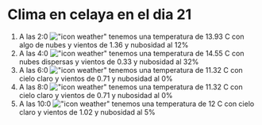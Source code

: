 # Clima en celaya en el dia 21

1. A las 2:0 !["icon weather"](http://openweathermap.org/img/w/02n.png) tenemos una temperatura de 13.93 C con algo de nubes y  vientos de 1.36 y nubosidad al 12%
1. A las 4:0 !["icon weather"](http://openweathermap.org/img/w/03n.png) tenemos una temperatura de 14.55 C con nubes dispersas y  vientos de 0.33 y nubosidad al 32%
1. A las 6:0 !["icon weather"](http://openweathermap.org/img/w/01n.png) tenemos una temperatura de 11.32 C con cielo claro y  vientos de 0.71 y nubosidad al 0%
1. A las 8:0 !["icon weather"](http://openweathermap.org/img/w/01d.png) tenemos una temperatura de 11.32 C con cielo claro y  vientos de 0.71 y nubosidad al 0%
1. A las 10:0 !["icon weather"](http://openweathermap.org/img/w/02d.png) tenemos una temperatura de 12 C con cielo claro y  vientos de 1.02 y nubosidad al 5%
